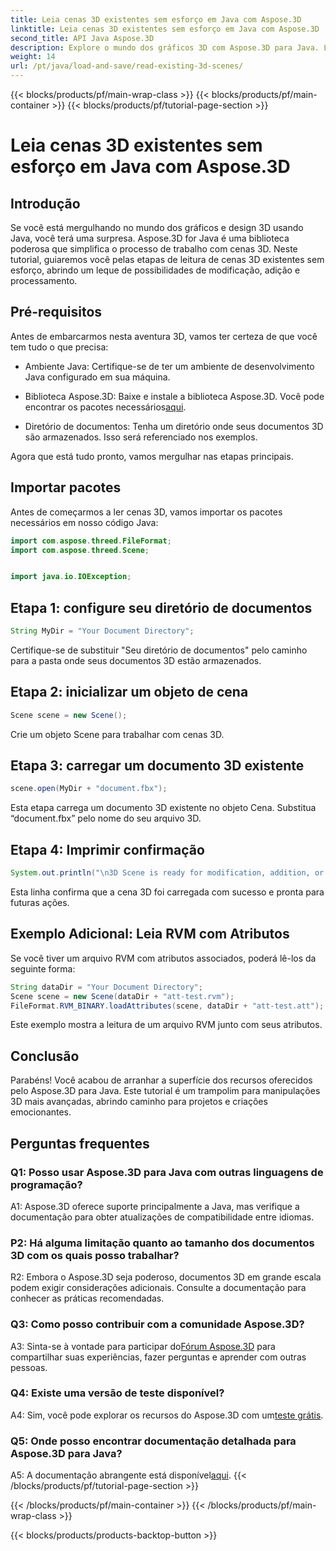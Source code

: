 ```yaml
---
title: Leia cenas 3D existentes sem esforço em Java com Aspose.3D
linktitle: Leia cenas 3D existentes sem esforço em Java com Aspose.3D
second_title: API Java Aspose.3D
description: Explore o mundo dos gráficos 3D com Aspose.3D para Java. Leia e manipule facilmente cenas 3D existentes.
weight: 14
url: /pt/java/load-and-save/read-existing-3d-scenes/
---
```


{{< blocks/products/pf/main-wrap-class >}}
{{< blocks/products/pf/main-container >}}
{{< blocks/products/pf/tutorial-page-section >}}

# Leia cenas 3D existentes sem esforço em Java com Aspose.3D

## Introdução

Se você está mergulhando no mundo dos gráficos e design 3D usando Java, você terá uma surpresa. Aspose.3D for Java é uma biblioteca poderosa que simplifica o processo de trabalho com cenas 3D. Neste tutorial, guiaremos você pelas etapas de leitura de cenas 3D existentes sem esforço, abrindo um leque de possibilidades de modificação, adição e processamento.

## Pré-requisitos

Antes de embarcarmos nesta aventura 3D, vamos ter certeza de que você tem tudo o que precisa:

- Ambiente Java: Certifique-se de ter um ambiente de desenvolvimento Java configurado em sua máquina.

-  Biblioteca Aspose.3D: Baixe e instale a biblioteca Aspose.3D. Você pode encontrar os pacotes necessários[aqui](https://releases.aspose.com/3d/java/).

- Diretório de documentos: Tenha um diretório onde seus documentos 3D são armazenados. Isso será referenciado nos exemplos.

Agora que está tudo pronto, vamos mergulhar nas etapas principais.

## Importar pacotes

Antes de começarmos a ler cenas 3D, vamos importar os pacotes necessários em nosso código Java:

```java
import com.aspose.threed.FileFormat;
import com.aspose.threed.Scene;


import java.io.IOException;
```

## Etapa 1: configure seu diretório de documentos

```java
String MyDir = "Your Document Directory";
```

Certifique-se de substituir "Seu diretório de documentos" pelo caminho para a pasta onde seus documentos 3D estão armazenados.

## Etapa 2: inicializar um objeto de cena

```java
Scene scene = new Scene();
```

Crie um objeto Scene para trabalhar com cenas 3D.

## Etapa 3: carregar um documento 3D existente

```java
scene.open(MyDir + "document.fbx");
```

Esta etapa carrega um documento 3D existente no objeto Cena. Substitua “document.fbx” pelo nome do seu arquivo 3D.

## Etapa 4: Imprimir confirmação

```java
System.out.println("\n3D Scene is ready for modification, addition, or processing purposes.");
```

Esta linha confirma que a cena 3D foi carregada com sucesso e pronta para futuras ações.

## Exemplo Adicional: Leia RVM com Atributos

Se você tiver um arquivo RVM com atributos associados, poderá lê-los da seguinte forma:

```java
String dataDir = "Your Document Directory";
Scene scene = new Scene(dataDir + "att-test.rvm");
FileFormat.RVM_BINARY.loadAttributes(scene, dataDir + "att-test.att");
```

Este exemplo mostra a leitura de um arquivo RVM junto com seus atributos.

## Conclusão

Parabéns! Você acabou de arranhar a superfície dos recursos oferecidos pelo Aspose.3D para Java. Este tutorial é um trampolim para manipulações 3D mais avançadas, abrindo caminho para projetos e criações emocionantes.

## Perguntas frequentes

### Q1: Posso usar Aspose.3D para Java com outras linguagens de programação?

A1: Aspose.3D oferece suporte principalmente a Java, mas verifique a documentação para obter atualizações de compatibilidade entre idiomas.

### P2: Há alguma limitação quanto ao tamanho dos documentos 3D com os quais posso trabalhar?

R2: Embora o Aspose.3D seja poderoso, documentos 3D em grande escala podem exigir considerações adicionais. Consulte a documentação para conhecer as práticas recomendadas.

### Q3: Como posso contribuir com a comunidade Aspose.3D?

 A3: Sinta-se à vontade para participar do[Fórum Aspose.3D](https://forum.aspose.com/c/3d/18) para compartilhar suas experiências, fazer perguntas e aprender com outras pessoas.

### Q4: Existe uma versão de teste disponível?

 A4: Sim, você pode explorar os recursos do Aspose.3D com um[teste grátis](https://releases.aspose.com/).

### Q5: Onde posso encontrar documentação detalhada para Aspose.3D para Java?

A5: A documentação abrangente está disponível[aqui](https://reference.aspose.com/3d/java/).
{{< /blocks/products/pf/tutorial-page-section >}}

{{< /blocks/products/pf/main-container >}}
{{< /blocks/products/pf/main-wrap-class >}}

{{< blocks/products/products-backtop-button >}}
